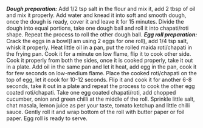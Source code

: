 ***Dough preparation:***
Add 1/2 tsp salt in the flour and mix it, add 2 tbsp of oil and mix it properly.
Add water and knead it into soft and smooth dough, once the dough is ready, cover it and leave it for 15 minutes.
Divide the dough into equal portions, take one dough ball and roll it into chapati/roti shape.
Repeat the process to roll the other dough ball.
***Egg roll preparation:***
Crack the eggs in a bowl(I am using 2 eggs for one roll), add 1/4 tsp salt, whisk it properly.
Heat little oil in a pan, put the rolled maida roti/chapati in the frying pan.
Cook it for a minute on low flame, flip it to cook other side.
Cook it properly from both the sides, once it is cooked properly, take it out in a plate.
Add oil in the same pan and let it heat, add egg in the pan, cook it for few seconds on low-medium flame.
Place the cooked roti/chapati on the top of egg, let it cook for 10-12 seconds.
Flip it and cook it for another 6-8 seconds, take it out in a plate and repeat the process to cook the other egg coated roti/chapati.
Take one egg coated chapati/roti, add chopped cucumber, onion and green chilli at the middle of the roll.
Sprinkle little salt, chat masala, lemon juice as per your taste, tomato ketchup and little chilli sauce.
Gently roll it and wrap bottom of the roll with butter paper or foil paper.
Egg roll is ready to serve.
